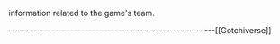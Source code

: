 information related to the game's team.








---------------------------------------------------------[[Gotchiverse]]

